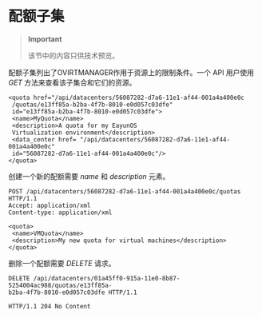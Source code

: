 # 配额子集

> **Important**
>
> 该节中的内容只供技术预览。

配额子集列出了OVIRTMANAGER作用于资源上的限制条件。一个 API 用户使用
*GET* 方法来查看该子集合和它们的资源。

              
    <quota href="/api/datacenters/56087282-d7a6-11e1-af44-001a4a400e0c
     /quotas/e13ff85a-b2ba-4f7b-8010-e0d057c03dfe" 
     id="e13ff85a-b2ba-4f7b-8010-e0d057c03dfe">
     <name>MyQuota</name>
     <description>A quota for my EayunOS
     Virtualization environment</description>
     <data_center href= "/api/datacenters/56087282-d7a6-11e1-af44-001a4a400e0c" 
     id="56087282-d7a6-11e1-af44-001a4a400e0c"/>
    </quota>

            

创建一个新的配额需要 *name* 和 *description* 元素。

              
    POST /api/datacenters/56087282-d7a6-11e1-af44-001a4a400e0c/quotas HTTP/1.1
    Accept: application/xml
    Content-type: application/xml

    <quota>
     <name>VMQuota</name>
     <description>My new quota for virtual machines</description>
    </quota>

            

删除一个配额需要 *DELETE* 请求。

              
    DELETE /api/datacenters/01a45ff0-915a-11e0-8b87-5254004ac988/quotas/e13ff85a-
    b2ba-4f7b-8010-e0d057c03dfe HTTP/1.1

    HTTP/1.1 204 No Content

            

